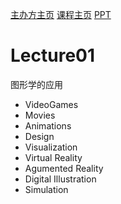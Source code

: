 [主办方主页](http://games-cn.org/)
[课程主页](https://sites.cs.ucsb.edu/~lingqi/teaching/games101.html)
[PPT](http://games-cn.org/graphics-intro-ppt-video/)

# Lecture01

图形学的应用
- VideoGames
- Movies
- Animations
- Design
- Visualization
- Virtual Reality
- Agumented Reality
- Digital Illustration
- Simulation
